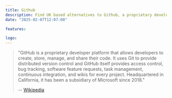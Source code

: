 ```yaml
---
title: Github
description: Find UK based alternatives to Github, a proprietary developer platform that allows developers to create, store, manage, and share their code.
date: "2025-02-07T12:07:00"

features: 

logo: 
---
```

> "GitHub is a proprietary developer platform that allows developers to create, store, manage, and share their code. It uses Git to provide distributed version control and GitHub itself provides access control, bug tracking, software feature requests, task management, continuous integration, and wikis for every project. Headquartered in California, it has been a subsidiary of Microsoft since 2018."
>
> -- [Wikipedia](https://en.wikipedia.org/wiki/GitHub)